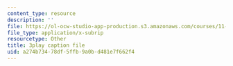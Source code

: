 ```yaml
---
content_type: resource
description: ''
file: https://ol-ocw-studio-app-production.s3.amazonaws.com/courses/11-601-introduction-to-environmental-policy-and-planning-fall-2016/a274b73478df5ffb9a0bd481e7f662f4_blQBnH1kYZY.vtt
file_type: application/x-subrip
resourcetype: Other
title: 3play caption file
uid: a274b734-78df-5ffb-9a0b-d481e7f662f4
---
```

